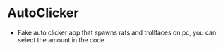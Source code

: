 # AutoClicker
 - Fake auto clicker app that spawns rats and trollfaces on pc, you can select the amount in the code
